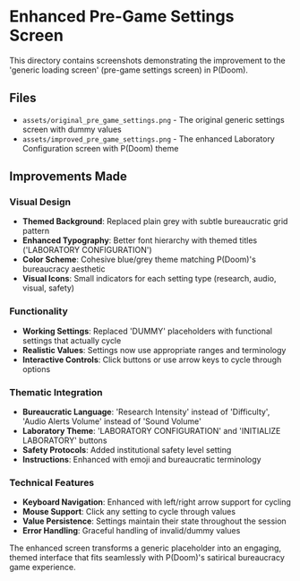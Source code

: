 # Enhanced Pre-Game Settings Screen

This directory contains screenshots demonstrating the improvement to the 'generic loading screen' (pre-game settings screen) in P(Doom).

## Files

- `assets/original_pre_game_settings.png` - The original generic settings screen with dummy values
- `assets/improved_pre_game_settings.png` - The enhanced Laboratory Configuration screen with P(Doom) theme

## Improvements Made

### Visual Design
- **Themed Background**: Replaced plain grey with subtle bureaucratic grid pattern
- **Enhanced Typography**: Better font hierarchy with themed titles ('LABORATORY CONFIGURATION')
- **Color Scheme**: Cohesive blue/grey theme matching P(Doom)'s bureaucracy aesthetic
- **Visual Icons**: Small indicators for each setting type (research, audio, visual, safety)

### Functionality
- **Working Settings**: Replaced 'DUMMY' placeholders with functional settings that actually cycle
- **Realistic Values**: Settings now use appropriate ranges and terminology
- **Interactive Controls**: Click buttons or use arrow keys to cycle through options

### Thematic Integration
- **Bureaucratic Language**: 'Research Intensity' instead of 'Difficulty', 'Audio Alerts Volume' instead of 'Sound Volume'
- **Laboratory Theme**: 'LABORATORY CONFIGURATION' and 'INITIALIZE LABORATORY' buttons
- **Safety Protocols**: Added institutional safety level setting
- **Instructions**: Enhanced with emoji and bureaucratic terminology

### Technical Features
- **Keyboard Navigation**: Enhanced with left/right arrow support for cycling
- **Mouse Support**: Click any setting to cycle through values
- **Value Persistence**: Settings maintain their state throughout the session
- **Error Handling**: Graceful handling of invalid/dummy values

The enhanced screen transforms a generic placeholder into an engaging, themed interface that fits seamlessly with P(Doom)'s satirical bureaucracy game experience.